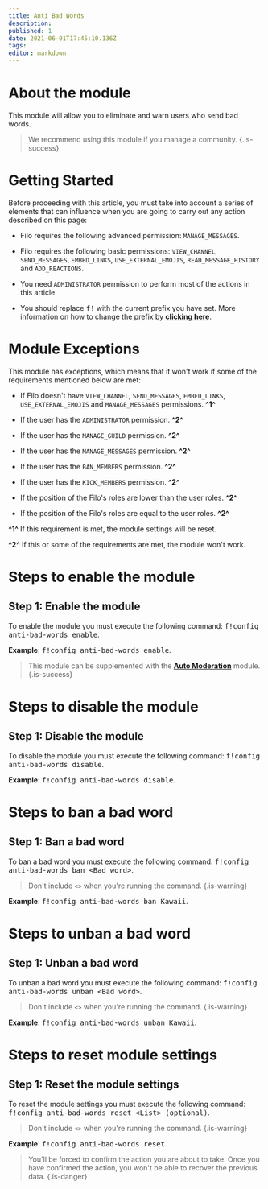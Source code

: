 ```yaml
---
title: Anti Bad Words
description:
published: 1
date: 2021-06-01T17:45:10.136Z
tags:
editor: markdown
---
```


# About the module

This module will allow you to eliminate and warn users who send bad words.

> We recommend using this module if you manage a community.
{.is-success}

# Getting Started

Before proceeding with this article, you must take into account a series of elements that can influence when you are going to carry out any action described on this page:

- Filo requires the following advanced permission: ``MANAGE_MESSAGES``.

- Filo requires the following basic permissions: ``VIEW_CHANNEL``, ``SEND_MESSAGES``, ``EMBED_LINKS``, ``USE_EXTERNAL_EMOJIS``, ``READ_MESSAGE_HISTORY`` and ``ADD_REACTIONS``.

- You need ``ADMINISTRATOR`` permission to perform most of the actions in this article.

- You should replace <kbd>f!</kbd> with the current prefix you have set. More information on how to change the prefix by **[clicking here](en/modules/prefix)**.

# Module Exceptions

This module has exceptions, which means that it won't work if some of the requirements mentioned below are met:

- If Filo doesn't have ``VIEW_CHANNEL``, ``SEND_MESSAGES``, ``EMBED_LINKS``, ``USE_EXTERNAL_EMOJIS`` and ``MANAGE_MESSAGES`` permissions. **^1^**

- If the user has the ``ADMINISTRATOR`` permission. **^2^**

- If the user has the ``MANAGE_GUILD`` permission. **^2^**

- If the user has the ``MANAGE_MESSAGES`` permission. **^2^**

- If the user has the ``BAN_MEMBERS`` permission. **^2^**

- If the user has the ``KICK_MEMBERS`` permission. **^2^**

- If the position of the Filo's roles are lower than the user roles. **^2^**

- If the position of the Filo's roles are equal to the user roles. **^2^**

**^1^** If this requirement is met, the module settings will be reset.

**^2^** If this or some of the requirements are met, the module won't work.

# Steps to enable the module

## **Step 1**: Enable the module

To enable the module you must execute the following command: <kbd>f!config anti-bad-words enable</kbd>.

**Example**: <kbd>f!config anti-bad-words enable</kbd>.

> This module can be supplemented with the **[Auto Moderation](/en/modules/auto-moderation)** module.
{.is-success}

# Steps to disable the module

## **Step 1**: Disable the module

To disable the module you must execute the following command: <kbd>f!config anti-bad-words disable</kbd>.

**Example**: <kbd>f!config anti-bad-words disable</kbd>.

# Steps to ban a bad word

## **Step 1**: Ban a bad word

To ban a bad word you must execute the following command: <kbd>f!config anti-bad-words ban \<Bad word></kbd>.

> Don't include ``<>`` when you're running the command.
{.is-warning}

**Example**: <kbd>f!config anti-bad-words ban Kawaii</kbd>.

# Steps to unban a bad word

## **Step 1**: Unban a bad word

To unban a bad word you must execute the following command: <kbd>f!config anti-bad-words unban \<Bad word></kbd>.

> Don't include ``<>`` when you're running the command.
{.is-warning}

**Example**: <kbd>f!config anti-bad-words unban Kawaii</kbd>.

# Steps to reset module settings

## **Step 1**: Reset the module settings

To reset the module settings you must execute the following command: <kbd>f!config anti-bad-words reset \<List> (optional)</kbd>.

> Don't include ``<>`` when you're running the command.
{.is-warning}

**Example**: <kbd>f!config anti-bad-words reset</kbd>.

> You'll be forced to confirm the action you are about to take. Once you have confirmed the action, you won't be able to recover the previous data.
{.is-danger}
